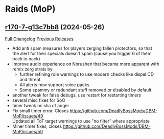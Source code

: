 # <DBM Mod> Raids (MoP)

## [r170-7-g13c7bb8](https://github.com/DeadlyBossMods/DBM-MoP/tree/13c7bb82a9c6490131ff36126f114b69ce44b2cb) (2024-05-26)
[Full Changelog](https://github.com/DeadlyBossMods/DBM-MoP/compare/r170...13c7bb82a9c6490131ff36126f114b69ce44b2cb) [Previous Releases](https://github.com/DeadlyBossMods/DBM-MoP/releases)

- Add anti spam measures for players zerging fallen protectors, so that the alert for their specials doesn't spam (cause you trigger 6 of them back to back)  
- Improve audio experience on Norushen that became more apparent with remix zerg strats by:  
     - further refining role warnings to use modern checks like dispel CD and threat.  
     - All alerts now support voice packs  
     - Some spammy or redundant stuff removed or disabled by default.  
- another tweak for false debugs, use restart for restarting timers  
- several misc fixes for SoO  
- timer tweak on sha of anger  
- Fix small timer error. Closes https://github.com/DeadlyBossMods/DBM-MoP/issues/49  
    Updated all ToT target warnings to use "no filter" where appropriate  
- Miner timer fixes, closes https://github.com/DeadlyBossMods/DBM-MoP/issues/50  
